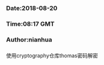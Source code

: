 ###
###    Date:2018-08-20
###   Time:08:17 GMT
###  Author:nianhua
###

使用cryptography仓库thomas密码解密</br>
